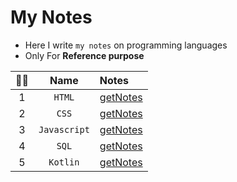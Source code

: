 # My Notes
- Here I write `my notes` on programming languages
- Only For **Reference purpose**

|😶‍🌫️|Name|Notes|
|:-:|:-:|:-|
|1|`HTML`|[getNotes](https://github.com/iamrahulkumar052/my-notes/tree/main/HTML)|
|2|`CSS`|[getNotes](https://github.com/iamrahulkumar052/my-notes/tree/main/CSS)|
|3|`Javascript`|[getNotes](https://github.com/iamrahulkumar052/my-notes/tree/main/JavaScript)|
|4|`SQL`|[getNotes](https://github.com/iamrahulkumar052/my-notes/tree/main/SQL)|
|5|`Kotlin`|[getNotes](https://github.com/iamrahulkumar052/my-notes/tree/main/Kotlin)|
